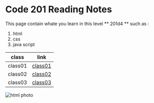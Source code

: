 # Code 201 Reading Notes
 This page contain whate you learn in this level ** 201d4 ** such as :
1. html
2. css
3. java script




|class | link |
|------| -----|
|class01|[class01](https://haneenabudayeh.github.io/reading-notes/class01)|
|class02|[class02](https://haneenabudayeh.github.io/reading-notes/class02)|
|class03|[class03]()|
![html photo](https://encrypted-tbn0.gstatic.com/images?q=tbn%3AANd9GcRh-IEn1DUnun4-iR_M_d5HnoRzNrNNPjGDJG5iMUw2Ii9eZUGI)
